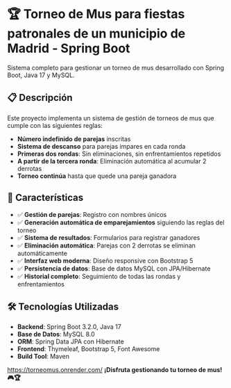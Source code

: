 # 🏆 Torneo de Mus para fiestas patronales de un municipio de Madrid - Spring Boot

Sistema completo para gestionar un torneo de mus desarrollado con Spring Boot, Java 17 y MySQL.

## 📋 Descripción

Este proyecto implementa un sistema de gestión de torneos de mus que cumple con las siguientes reglas:

- **Número indefinido de parejas** inscritas
- **Sistema de descanso** para parejas impares en cada ronda
- **Primeras dos rondas**: Sin eliminaciones, sin enfrentamientos repetidos
- **A partir de la tercera ronda**: Eliminación automática al acumular 2 derrotas
- **Torneo continúa** hasta que quede una pareja ganadora

## 🚀 Características

- ✅ **Gestión de parejas**: Registro con nombres únicos
- ✅ **Generación automática de emparejamientos** siguiendo las reglas del torneo
- ✅ **Sistema de resultados**: Formularios para registrar ganadores
- ✅ **Eliminación automática**: Parejas con 2 derrotas se eliminan automáticamente
- ✅ **Interfaz web moderna**: Diseño responsive con Bootstrap 5
- ✅ **Persistencia de datos**: Base de datos MySQL con JPA/Hibernate
- ✅ **Historial completo**: Seguimiento de todas las rondas y enfrentamientos

## 🛠️ Tecnologías Utilizadas

- **Backend**: Spring Boot 3.2.0, Java 17
- **Base de Datos**: MySQL 8.0
- **ORM**: Spring Data JPA con Hibernate
- **Frontend**: Thymeleaf, Bootstrap 5, Font Awesome
- **Build Tool**: Maven

https://torneomus.onrender.com/
**¡Disfruta gestionando tu torneo de mus! 🎮🏆** 
